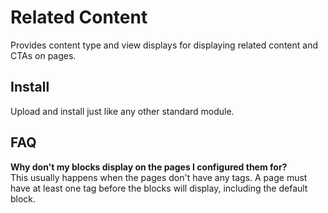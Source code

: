 # Related Content
Provides content type and view displays for displaying related content and CTAs on pages.

## Install
Upload and install just like any other standard module.

## FAQ
**Why don't my blocks display on the pages I configured them for?**  
This usually happens when the pages don't have any tags. A page must have at least one tag before the blocks will display, including the default block.
